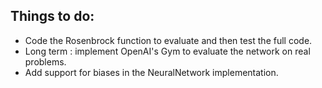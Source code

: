 ## Things to do:
- Code the Rosenbrock function to evaluate and then test the full code.
- Long term : implement OpenAI's Gym to evaluate the network on real problems.
- Add support for biases in the NeuralNetwork implementation.
